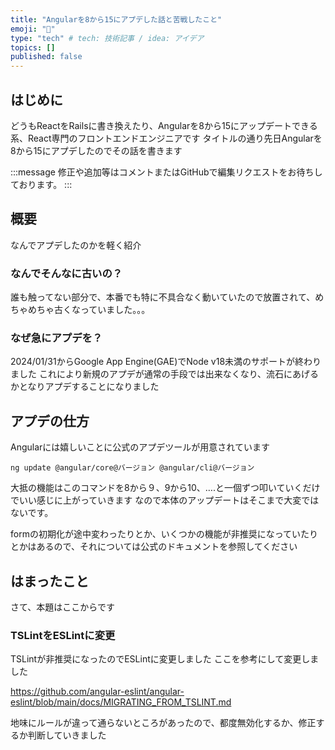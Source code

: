 ```yaml
---
title: "Angularを8から15にアプデした話と苦戦したこと"
emoji: "📑"
type: "tech" # tech: 技術記事 / idea: アイデア
topics: []
published: false
---
```


## はじめに

どうもReactをRailsに書き換えたり、Angularを8から15にアップデートできる系、React専門のフロントエンドエンジニアです
タイトルの通り先日Angularを8から15にアプデしたのでその話を書きます

:::message
修正や追加等はコメントまたはGitHubで編集リクエストをお待ちしております。
:::

## 概要

なんでアプデしたのかを軽く紹介

### なんでそんなに古いの？

誰も触ってない部分で、本番でも特に不具合なく動いていたので放置されて、めちゃめちゃ古くなっていました。。。

### なぜ急にアプデを？

2024/01/31からGoogle App Engine(GAE)でNode v18未満のサポートが終わりました
これにより新規のアプデが通常の手段では出来なくなり、流石にあげるかとなりアプデすることになりました

## アプデの仕方

Angularには嬉しいことに公式のアプデツールが用意されています

```bath
ng update @angular/core@バージョン @angular/cli@バージョン
```

大抵の機能はこのコマンドを8から９、9から10、….と一個ずつ叩いていくだけでいい感じに上がっていきます
なので本体のアップデートはそこまで大変ではないです。

formの初期化が途中変わったりとか、いくつかの機能が非推奨になっていたりとかはあるので、それについては公式のドキュメントを参照してください

## はまったこと

さて、本題はここからです

### TSLintをESLintに変更

TSLintが非推奨になったのでESLintに変更しました
ここを参考にして変更しました

https://github.com/angular-eslint/angular-eslint/blob/main/docs/MIGRATING_FROM_TSLINT.md

地味にルールが違って通らないところがあったので、都度無効化するか、修正するか判断していきました
